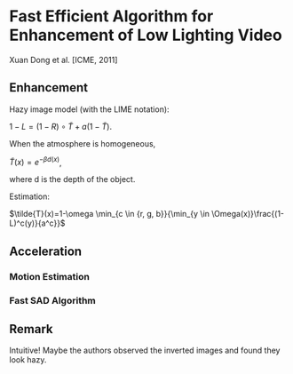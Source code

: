 # Fast Efficient Algorithm for Enhancement of Low Lighting Video

Xuan Dong et al. [ICME, 2011]

## Enhancement

Hazy image model (with the LIME notation):

$1-L = (1-R) \circ \tilde{T} + a(1-\tilde{T})$.

When the atmosphere is homogeneous,

$\tilde{T}(x)=e^{-\beta d(x)}$,

where d is the depth of the object.

Estimation:

$\tilde{T}(x)=1-\omega \min_{c \in {r, g, b}}{\min_{y \in \Omega(x)}\frac{(1-L)^c(y)}{a^c}}$

## Acceleration

### Motion Estimation



### Fast SAD Algorithm



## Remark

Intuitive! Maybe the authors observed the inverted images and found they look hazy.